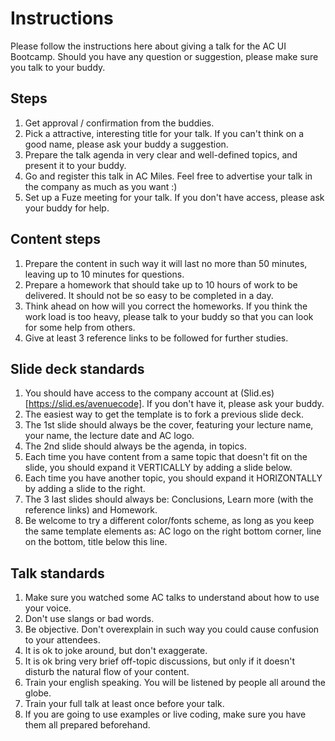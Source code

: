 # Instructions

Please follow the instructions here about giving a talk for the AC UI Bootcamp. Should you have any question or suggestion, please make sure you talk to your buddy.

## Steps

1. Get approval / confirmation from the buddies.
1. Pick a attractive, interesting title for your talk. If you can't think on a good name, please ask your buddy a suggestion.
1. Prepare the talk agenda in very clear and well-defined topics, and present it to your buddy.
1. Go and register this talk in AC Miles. Feel free to advertise your talk in the company as much as you want :)
1. Set up a Fuze meeting for your talk. If you don't have access, please ask your buddy for help.

## Content steps

1. Prepare the content in such way it will last no more than 50 minutes, leaving up to 10 minutes for questions.
1. Prepare a homework that should take up to 10 hours of work to be delivered. It should not be so easy to be completed in a day.
1. Think ahead on how will you correct the homeworks. If you think the work load is too heavy, please talk to your buddy so that you can look for some help from others.
1. Give at least 3 reference links to be followed for further studies.

## Slide deck standards

1. You should have access to the company account at (Slid.es)[https://slid.es/avenuecode]. If you don't have it, please ask your buddy.
1. The easiest way to get the template is to fork a previous slide deck.
1. The 1st slide should always be the cover, featuring your lecture name, your name, the lecture date and AC logo.
1. The 2nd slide should always be the agenda, in topics.
1. Each time you have content from a same topic that doesn't fit on the slide, you should expand it VERTICALLY by adding a slide below.
1. Each time you have another topic, you should expand it HORIZONTALLY by adding a slide to the right.
1. The 3 last slides should always be: Conclusions, Learn more (with the reference links) and Homework.
1. Be welcome to try a different color/fonts scheme, as long as you keep the same template elements as: AC logo on the right bottom corner, line on the bottom, title below this line.

## Talk standards

1. Make sure you watched some AC talks to understand about how to use your voice.
1. Don't use slangs or bad words.
1. Be objective. Don't overexplain in such way you could cause confusion to your attendees. 
1. It is ok to joke around, but don't exaggerate.
1. It is ok bring very brief off-topic discussions, but only if it doesn't disturb the natural flow of your content.
1. Train your english speaking. You will be listened by people all around the globe.
1. Train your full talk at least once before your talk.
1. If you are going to use examples or live coding, make sure you have them all prepared beforehand.
